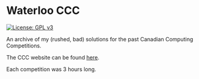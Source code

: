 # Waterloo CCC
[![License: GPL v3](https://img.shields.io/badge/License-GPLv3-blue.svg)](https://www.gnu.org/licenses/gpl-3.0)

An archive of my (rushed, bad) solutions for the past Canadian Computing Competitions.

The CCC website can be found [here](https://cemc.math.uwaterloo.ca/contests/computing.html).

Each competition was 3 hours long.

